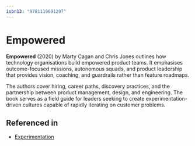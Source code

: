 ```yaml
---
isbn13: "9781119691297"
---
```


# Empowered

**Empowered** (2020) by Marty Cagan and Chris Jones outlines how technology organisations build empowered product teams. It emphasises outcome-focused missions, autonomous squads, and product leadership that provides vision, coaching, and guardrails rather than feature roadmaps.

The authors cover hiring, career paths, discovery practices, and the partnership between product management, design, and engineering. The book serves as a field guide for leaders seeking to create experimentation-driven cultures capable of rapidly iterating on customer problems.

## Referenced in

- [Experimentation](/strategies/attacking/experimentation)
